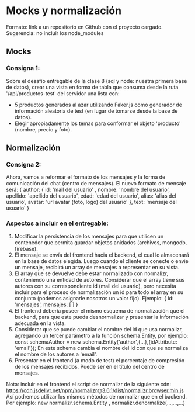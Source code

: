 # Mocks y normalización

Formato: link a un repositorio en Github con el proyecto cargado.
Sugerencia: no incluir los node_modules

## Mocks
### Consigna 1:
Sobre el desafío entregable de la clase 8 (sql y node: nuestra primera base de datos), crear una vista en forma de tabla que consuma desde la ruta '/api/productos-test' del servidor una lista con:
* 5 productos generados al azar utilizando Faker.js como generador de información aleatoria de test (en lugar de tomarse desde la base de datos).
* Elegir apropiadamente los temas para conformar el objeto 'producto' (nombre, precio y foto).

## Normalización
### Consigna 2:
Ahora, vamos a reformar el formato de los mensajes y la forma de comunicación del chat (centro de mensajes).
El nuevo formato de mensaje será:
{
 author: {
  id: 'mail del usuario' ,
  nombre: 'nombre del usuario',
  apellido: 'apellido del usuario',
  edad: 'edad del usuario',
  alias: 'alias del usuario',
  avatar: 'url avatar (foto, logo) del usuario'
 },
 text: 'mensaje del usuario'
}

### Aspectos a incluir en el entregable:
1. Modificar la persistencia de los mensajes para que utilicen un contenedor que permita guardar objetos anidados (archivos, mongodb, firebase).
2. El mensaje se envía del frontend hacia el backend, el cual lo almacenará en la base de datos elegida. Luego cuando el cliente se conecte o envie un mensaje, recibirá un array de mensajes a representar en su vista. 
3. El array que se devuelve debe estar normalizado con normalizr, conteniendo una entidad de autores. Considerar que el array tiene sus autores con su correspondiente id (mail del usuario), pero necesita incluir para el proceso de normalización un id para todo el array en su conjunto (podemos asignarle nosotros un valor fijo).
Ejemplo: { id: 'mensajes', mensajes: [ ] }
4. El frontend debería poseer el mismo esquema de normalización que el backend, para que este pueda desnormalizar y presentar la información adecuada en la vista.
5. Considerar que se puede cambiar el nombre del id que usa normalizr, agregando un tercer parámetro a la función schema.Entity, por ejemplo:
const schemaAuthor = new schema.Entity('author',{...},{idAttribute: 'email'});
En este schema cambia el nombre del id con que se normaliza el nombre de los autores a 'email'.
6. Presentar en el frontend (a modo de test) el porcentaje de compresión de los mensajes recibidos. Puede ser en el título del centro de mensajes.

Nota: incluir en el frontend el script de normalizr de la siguiente cdn: 
https://cdn.jsdelivr.net/npm/normalizr@3.6.1/dist/normalizr.browser.min.js
Así podremos utilizar los mismos métodos de normalizr que en el backend. Por ejemplo: new normalizr.schema.Entity , normalizr.denormalize(...,...,...)